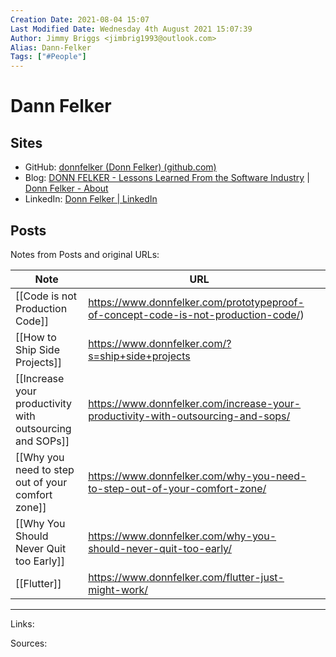 ```yaml
---
Creation Date: 2021-08-04 15:07
Last Modified Date: Wednesday 4th August 2021 15:07:39
Author: Jimmy Briggs <jimbrig1993@outlook.com>
Alias: Dann-Felker
Tags: ["#People"]
---
```


# Dann Felker

## Sites

- GitHub: [donnfelker (Donn Felker) (github.com)](https://github.com/donnfelker)
- Blog: [DONN FELKER - Lessons Learned From the Software Industry](https://www.donnfelker.com/) | [Donn Felker - About](https://www.donnfelker.com/about/)
- LinkedIn: [Donn Felker | LinkedIn](https://www.linkedin.com/in/donnfelker/)

## Posts

Notes from Posts and original URLs:


| Note                                                     | URL                                                                                |     |
| -------------------------------------------------------- | ---------------------------------------------------------------------------------- | --- |
| [[Code is not Production Code]]                          | https://www.donnfelker.com/prototypeproof-of-concept-code-is-not-production-code/) |     |
| [[How to Ship Side Projects]]                            | https://www.donnfelker.com/?s=ship+side+projects                                   |     |
| [[Increase your productivity with outsourcing and SOPs]] | https://www.donnfelker.com/increase-your-productivity-with-outsourcing-and-sops/   |     |
| [[Why you need to step out of your comfort zone]]        | https://www.donnfelker.com/why-you-need-to-step-out-of-your-comfort-zone/          |     |
| [[Why You Should Never Quit too Early]]                  | https://www.donnfelker.com/why-you-should-never-quit-too-early/                    |     |
| [[Flutter]]                                                         |  https://www.donnfelker.com/flutter-just-might-work/                                                                                  |     |



***

Links: 

Sources:

